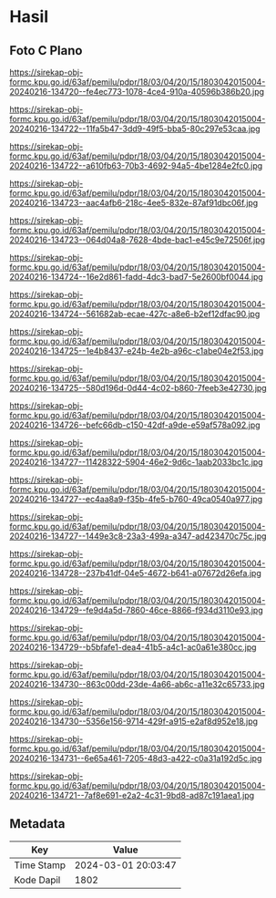 # Hasil

## Foto C Plano

https://sirekap-obj-formc.kpu.go.id/63af/pemilu/pdpr/18/03/04/20/15/1803042015004-20240216-134720--fe4ec773-1078-4ce4-910a-40596b386b20.jpg

https://sirekap-obj-formc.kpu.go.id/63af/pemilu/pdpr/18/03/04/20/15/1803042015004-20240216-134722--11fa5b47-3dd9-49f5-bba5-80c297e53caa.jpg

https://sirekap-obj-formc.kpu.go.id/63af/pemilu/pdpr/18/03/04/20/15/1803042015004-20240216-134722--a610fb63-70b3-4692-94a5-4be1284e2fc0.jpg

https://sirekap-obj-formc.kpu.go.id/63af/pemilu/pdpr/18/03/04/20/15/1803042015004-20240216-134723--aac4afb6-218c-4ee5-832e-87af91dbc06f.jpg

https://sirekap-obj-formc.kpu.go.id/63af/pemilu/pdpr/18/03/04/20/15/1803042015004-20240216-134723--064d04a8-7628-4bde-bac1-e45c9e72506f.jpg

https://sirekap-obj-formc.kpu.go.id/63af/pemilu/pdpr/18/03/04/20/15/1803042015004-20240216-134724--16e2d861-fadd-4dc3-bad7-5e2600bf0044.jpg

https://sirekap-obj-formc.kpu.go.id/63af/pemilu/pdpr/18/03/04/20/15/1803042015004-20240216-134724--561682ab-ecae-427c-a8e6-b2ef12dfac90.jpg

https://sirekap-obj-formc.kpu.go.id/63af/pemilu/pdpr/18/03/04/20/15/1803042015004-20240216-134725--1e4b8437-e24b-4e2b-a96c-c1abe04e2f53.jpg

https://sirekap-obj-formc.kpu.go.id/63af/pemilu/pdpr/18/03/04/20/15/1803042015004-20240216-134725--580d196d-0d44-4c02-b860-7feeb3e42730.jpg

https://sirekap-obj-formc.kpu.go.id/63af/pemilu/pdpr/18/03/04/20/15/1803042015004-20240216-134726--befc66db-c150-42df-a9de-e59af578a092.jpg

https://sirekap-obj-formc.kpu.go.id/63af/pemilu/pdpr/18/03/04/20/15/1803042015004-20240216-134727--11428322-5904-46e2-9d6c-1aab2033bc1c.jpg

https://sirekap-obj-formc.kpu.go.id/63af/pemilu/pdpr/18/03/04/20/15/1803042015004-20240216-134727--ec4aa8a9-f35b-4fe5-b760-49ca0540a977.jpg

https://sirekap-obj-formc.kpu.go.id/63af/pemilu/pdpr/18/03/04/20/15/1803042015004-20240216-134727--1449e3c8-23a3-499a-a347-ad423470c75c.jpg

https://sirekap-obj-formc.kpu.go.id/63af/pemilu/pdpr/18/03/04/20/15/1803042015004-20240216-134728--237b41df-04e5-4672-b641-a07672d26efa.jpg

https://sirekap-obj-formc.kpu.go.id/63af/pemilu/pdpr/18/03/04/20/15/1803042015004-20240216-134729--fe9d4a5d-7860-46ce-8866-f934d3110e93.jpg

https://sirekap-obj-formc.kpu.go.id/63af/pemilu/pdpr/18/03/04/20/15/1803042015004-20240216-134729--b5bfafe1-dea4-41b5-a4c1-ac0a61e380cc.jpg

https://sirekap-obj-formc.kpu.go.id/63af/pemilu/pdpr/18/03/04/20/15/1803042015004-20240216-134730--863c00dd-23de-4a66-ab6c-a11e32c65733.jpg

https://sirekap-obj-formc.kpu.go.id/63af/pemilu/pdpr/18/03/04/20/15/1803042015004-20240216-134730--5356e156-9714-429f-a915-e2af8d952e18.jpg

https://sirekap-obj-formc.kpu.go.id/63af/pemilu/pdpr/18/03/04/20/15/1803042015004-20240216-134731--6e65a461-7205-48d3-a422-c0a31a192d5c.jpg

https://sirekap-obj-formc.kpu.go.id/63af/pemilu/pdpr/18/03/04/20/15/1803042015004-20240216-134721--7af8e691-e2a2-4c31-9bd8-ad87c191aea1.jpg


## Metadata

| Key        | Value               |
| ---------- | ------------------- |
| Time Stamp | 2024-03-01 20:03:47 |
| Kode Dapil | 1802                |



